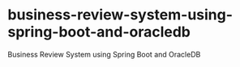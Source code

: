 # business-review-system-using-spring-boot-and-oracledb
Business Review System using Spring Boot and OracleDB
